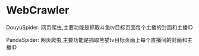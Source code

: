 # WebCrawler

DouyuSpider:
网页爬虫,主要功能是抓取斗鱼tv目标页面每个主播的封面和主播ID

PandaSpider:
网页爬虫,主要功能是抓取熊猫tv目标页面上每个直播间的封面和主播ID
